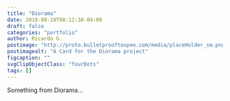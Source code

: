 ```yaml
---
title: "Diorama"
date: 2018-08-18T08:12:38-04:00
draft: false
categories: "portfolio"
author: Ricardo G.
postimage: "http://proto.bulletprooftoupee.com/media/placeHolder_sm.png"
postimagealt: "A Card for the Diorama project"
figcaption: ""
svgClipObjectClass: "fourDots"
tags: []
---
```

Something from Diorama...